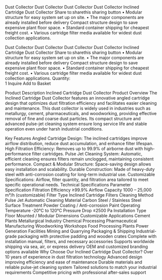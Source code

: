 
Dust Collector
Dust Collector
Dust Collector
Dust Collector
Inclined Cartridge Dust Collector 
Share to:sharethis sharing button
• Modular structure for easy system set up on site.
• The major components are already installed before delivery 
Compact structure design to save expensive plant floor space.
• Standard container shipping for cheapest freight cost.
• Various cartridge filter media available for widest dust collection applications.


Dust Collector
Dust Collector
Dust Collector
Dust Collector
Inclined Cartridge Dust Collector 
Share to:sharethis sharing button
• Modular structure for easy system set up on site.
• The major components are already installed before delivery 
Compact structure design to save expensive plant floor space.
• Standard container shipping for cheapest freight cost.
• Various cartridge filter media available for widest dust collection applications.
Quantity:	
1
Inquire
Add to Basket


Product Description
Inclined Cartridge Dust Collector
Product Overview
The Inclined Cartridge Dust Collector features an innovative angled cartridge design that optimizes dust filtration efficiency and facilitates easier cleaning and maintenance. This dust collector is widely used in industries such as metallurgy, cement, pharmaceuticals, and woodworking, providing effective removal of fine and coarse dust particles. Its compact structure and advanced pulse-jet cleaning system ensure long service life and stable operation even under harsh industrial conditions.

Key Features
Angled Cartridge Design: The inclined cartridges improve airflow distribution, reduce dust accumulation, and enhance filter lifespan.
High Filtration Efficiency: Removes up to 99.9% of airborne dust with high-performance filter cartridges.
Pulse Jet Cleaning System: Automatic, efficient cleaning ensures filters remain unclogged, maintaining consistent performance.
Compact & Modular Structure: Space-saving design allows easy installation and scalability.
Durable Construction: Made of heavy-duty steel with anti-corrosion coating for long-term industrial use.
Customizable Specifications: Airflow, filter quantity, and filtration area tailored to meet specific operational needs.
Technical Specifications
Parameter	Specification
Filtration Efficiency	≥99.9%
Airflow Capacity	1000 – 25,000 m³/h (customizable)
Filter Type	Inclined Cartridge Filters
Cleaning Method	Pulse Jet Automatic Cleaning
Material	Carbon Steel / Stainless Steel
Surface Treatment	Powder Coating / Anti-corrosion Paint
Operating Temperature	-20°C to 120°C
Pressure Drop	≤2500 Pa
Installation Type	Floor Mounted / Modular
Dimensions	Customizable
Applications
Cement Plants
Metallurgical Industry
Chemical Processing
Pharmaceutical Manufacturing
Woodworking Workshops
Food Processing Plants
Power Generation Facilities
Mining and Quarrying
Packaging & Shipping
Industrial-grade packaging with protective padding and wooden crates
Complete with installation manual, filters, and necessary accessories
Supports worldwide shipping via sea, air, or express delivery
OEM and customized branding options available
Why Choose Our Inclined Cartridge Dust Collector?
Over 10 years of experience in dust filtration technology
Advanced design improving efficiency and ease of maintenance
Durable materials and reliable pulse-jet cleaning system
Tailored solutions to match your industrial requirements
Competitive pricing with professional after-sales support